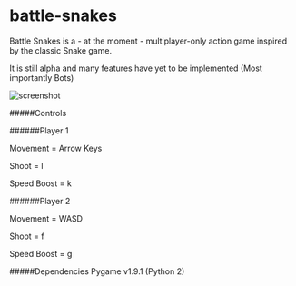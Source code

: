 battle-snakes
=============

Battle Snakes is a - at the moment - multiplayer-only action game inspired by the classic Snake game.

It is still alpha and many features have yet to be implemented (Most importantly Bots)

![screenshot](https://raw.github.com/Teazer/battle-snakes/master/screenshot.png)

#####Controls

######Player 1 

Movement = Arrow Keys

Shoot = l 

Speed Boost = k 

######Player 2 

Movement = WASD

Shoot = f

Speed Boost = g


#####Dependencies
Pygame v1.9.1 (Python 2)
